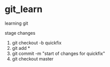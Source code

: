 # git_learn
learning git


stage changes
1) git checkout -b quickfix
2) git add *
3) git commit -m "start of changes for quickfix"
4) git checkout master



